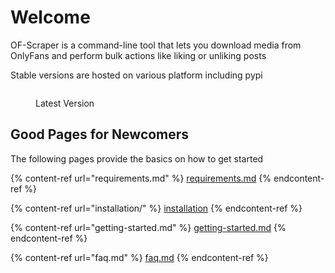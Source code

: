 # Welcome

OF-Scraper is a command-line tool that lets you download media from OnlyFans and perform bulk actions like liking or unliking posts

Stable versions are hosted on various platform including pypi



<figure><img src="https://badge.fury.io/py/ofscraper.svg" alt=""><figcaption><p>Latest Version</p></figcaption></figure>



## Good Pages for Newcomers

The following pages provide the basics on how to get started

{% content-ref url="requirements.md" %}
[requirements.md](requirements.md)
{% endcontent-ref %}

{% content-ref url="installation/" %}
[installation](installation/)
{% endcontent-ref %}

{% content-ref url="getting-started.md" %}
[getting-started.md](getting-started.md)
{% endcontent-ref %}

{% content-ref url="faq.md" %}
[faq.md](faq.md)
{% endcontent-ref %}
